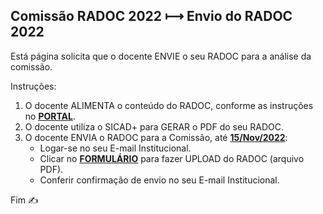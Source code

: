 ## Comissão RADOC 2022 &#x27FC; Envio do RADOC 2022

Está página solicita que o docente ENVIE o seu RADOC para a análise da comissão.

Instruções:
1. O docente ALIMENTA o conteúdo do RADOC, conforme as instruções no [<ins><b>PORTAL</b></ins>](https://github.com/inf-ufg-br/radoc-2022).
2. O docente utiliza o SICAD+ para GERAR o PDF do seu RADOC.
3. O docente ENVIA o RADOC para a Comissão, até <ins><b>15/Nov/2022</b></ins>:
   - Logar-se no seu E-mail Institucional.
   - Clicar no [<ins><b>FORMULÁRIO</b></ins>](https://forms.gle/1aWcmUiBpP5vBXvj8) para fazer UPLOAD do RADOC (arquivo PDF).
   - Conferir confirmação de envio no seu E-mail Institucional.

Fim &#9997;
